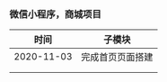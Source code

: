 ### 微信小程序，商城项目

| 时间       | 子模块           |
| ---------- | ---------------- |
| 2020-11-03 | 完成首页页面搭建 |
|            |                  |
|            |                  |



